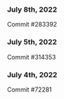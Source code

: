 ### July 8th, 2022

Commit #283392

### July 5th, 2022

Commit #314353


### July 4th, 2022

Commit #72281
